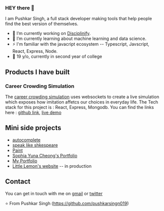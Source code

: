 ### HEY there :wave:

I am Pushkar Singh, a full stack developer making tools that help people find the best version of themselves.

- 🔭 I’m currently working on [Disciplinify](https://disciplinify.vercel.app/).
- 🌱 I’m currently learning about machine learning and data science.
- ⚡  I'm familiar with the javacript ecosystem -- Typescript, Javscript, React, Express, Node.
- 🥑 19 y/o, currently in second year of college


## Products I have built

### Career Crowding Simulation
The [career crowding simulation](https://simulation.stoicpushkar.com) uses websockets to create a live simulation which exposes how imitation affetcs our choices in everyday life. The Tech stack for this project is : React, Express, Mongodb. You can find the links here : [github link](https://github.com/pushkarsingh019/career-crowding-simulation), [live demo](https://simulation.stoicpushkar.com)


## Mini side projects

- [autocomplete](https://autocomplete.stoicpushkar.com)
- [speak like shkespeare](https://talk-like-shakespeare.netlify.app)
- [Paint](https://paint-sepia.vercel.app)
- [Sophia Yuna Cheong's Portfolio](https://sophiayunacheong-main-9323.vercel.app)
- [My Portfolio](https://stoicpushkar.com)
- [Little Lemon's website](https://little-lemon-website.vercel.app) -- in production


## Contact

You can get in touch with me on [gmail](mailto:pushkars423@gmail.com) or [twitter](https://twitter.com/stoicoushkar)




⭐️ From Pushkar Singh (https://github.com/pushkarsingn019)

